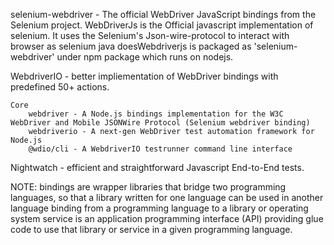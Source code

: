 
selenium-webdriver - The official WebDriver JavaScript bindings from the Selenium project.
    WebDriverJs is the Official javascript implementation of selenium. It uses the Selenium's Json-wire-protocol to interact with browser as selenium java doesWebdriverjs is packaged as 'selenium-webdriver' under npm package which runs on nodejs.

WebdriverIO - better impliementation of WebDriver bindings with predefined 50+ actions.

    Core
        webdriver - A Node.js bindings implementation for the W3C WebDriver and Mobile JSONWire Protocol (Selenium webdriver binding)
        webdriverio - A next-gen WebDriver test automation framework for Node.js
        @wdio/cli - A WebdriverIO testrunner command line interface
    

Nightwatch - efficient and straightforward Javascript End-to-End tests.

NOTE: bindings are wrapper libraries that bridge two programming languages, so that a library written for one language can be used in another language
 binding from a programming language to a library or operating system service is an application programming interface (API) providing glue code to use that library or service in a given programming language.

